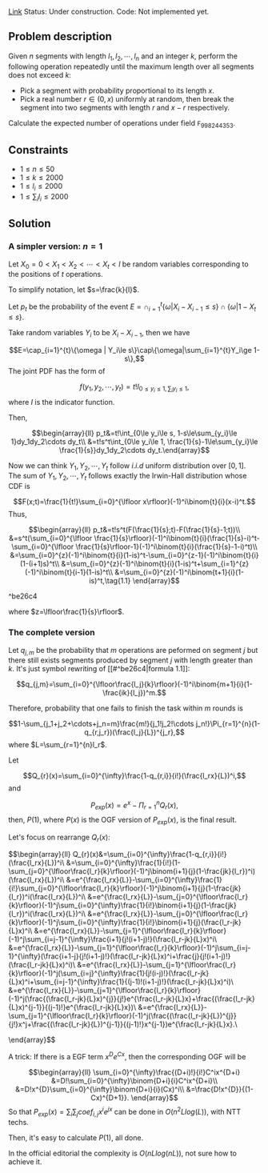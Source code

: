 [Link](https://codeforces.com/contest/1477/problem/F)
Status: Under construction.
Code: Not implemented yet.

## Problem description
Given $n$ segments with length $l_1,l_2,\cdots,l_n$ and an integer $k$, perform the following operation repeatedly until the maximum length over all segments does not exceed $k$:

- Pick a segment with probability proportional to its length $x$.
- Pick a real number $r\in (0,x)$ uniformly at random, then break the segment into two segments with length $r$ and $x-r$ respectively.

Calculate the expected number of operations under field $\mathtt{F}_{998244353}$.

## Constraints
- $1\le n\le 50$
- $1\le k\le 2000$
- $1\le l_i\le 2000$
- $1\le\sum_{i}l_i\le 2000$

## Solution
### A simpler version: $n=1$
Let $X_0=0\lt X_1\lt X_2\lt\cdots\lt X_t\lt l$ be random variables corresponding to the positions of $t$ operations.

To simplify notation, let $s=\frac{k}{l}$. 

Let $p_t$ be the probability of the event $E=\cap_{i=1}^{t}\{\omega | X_i-X_{i-1}\le s\}\cap \{\omega | 1-X_t\le s\}$.

Take random variables $Y_i$ to be $X_i-X_{i-1}$, then we have

$$E=\cap_{i=1}^{t}\{\omega | Y_i\le s\}\cap\{\omega|\sum_{i=1}^{t}Y_i\ge 1-s\},$$
The joint PDF has the form of

$$f(y_1,y_2,\cdots,y_t)=t!I_{0\le y_i\le 1, \sum_iy_i\le 1},$$
where $I$ is the indicator function.

Then,

$$\begin{array}{ll}
p_t&=t!\int_{0\le y_i\le s, 1-s\le\sum_{y_i}\le 1}dy_1dy_2\cdots dy_t\\
&=t!s^t\int_{0\le y_i\le 1, \frac{1}{s}-1\le\sum_{y_i}\le \frac{1}{s}}dy_1dy_2\cdots dy_t.\end{array}$$

Now we can think $Y_1,Y_2,\cdots,Y_t$ follow $i.i.d$ uniform distribution over $[0,1]$. The sum of $Y_1,Y_2,\cdots,Y_t$ follows exactly the Irwin-Hall distribution whose CDF is 

$$F(x;t)=\frac{1}{t!}\sum_{i=0}^{\lfloor x\rfloor}(-1)^i\binom{t}{i}(x-i)^t.$$
Thus,

$$\begin{array}{ll}
p_t&=t!s^t(F(\frac{1}{s};t)-F(\frac{1}{s}-1;t))\\
&=s^t(\sum_{i=0}^{\lfloor \frac{1}{s}\rfloor}(-1)^i\binom{t}{i}(\frac{1}{s}-i)^t-\sum_{i=0}^{\lfloor \frac{1}{s}\rfloor-1}(-1)^i\binom{t}{i}(\frac{1}{s}-1-i)^t)\\
&=\sum_{i=0}^{z}(-1)^i\binom{t}{i}(1-is)^t-\sum_{i=0}^{z-1}(-1)^i\binom{t}{i}(1-(i+1)s)^t\\
&=\sum_{i=0}^{z}(-1)^i\binom{t}{i}(1-is)^t+\sum_{i=1}^{z}(-1)^i\binom{t}{i-1}(1-is)^t\\
&=\sum_{i=0}^{z}(-1)^i\binom{t+1}{i}(1-is)^t,\tag{1.1}
\end{array}$$

^be26c4

where $z=\lfloor\frac{1}{s}\rfloor$.

### The complete version

Let $q_{j,m}$ be the probability that $m$ operations are peformed on segment $j$ but there still exists segments produced by segment $j$ with length greater than $k$. It's just symbol rewriting of [[#^be26c4|formula 1.1]]:

$$q_{j,m}=\sum_{i=0}^{\lfloor\frac{l_j}{k}\rfloor}(-1)^i\binom{m+1}{i}(1-\frac{ik}{l_j})^m.$$


Therefore, probability that one fails to finish the task within $m$ rounds is

$$1-\sum_{j_1+j_2+\cdots+j_n=m}\frac{m!}{j_1!j_2!\cdots j_n!}\Pi_{r=1}^{n}(1-q_{r,j_r})(\frac{l_j}{L})^{j_r},$$
where $L=\sum_{r=1}^{n}l_r$.

Let 

$$Q_{r}(x)=\sum_{i=0}^{\infty}\frac{1-q_{r,i}}{i!}(\frac{l_rx}{L})^i,$$
and

$$P_{exp}(x)=e^x-\Pi_{r=1}^{n}Q_{r}(x),$$
then, $P(1)$, where $P(x)$ is the OGF version of $P_{exp}(x)$, is the final result.

Let's focus on rearrange $Q_r(x)$:

$$\begin{array}{ll}
Q_{r}(x)&=\sum_{i=0}^{\infty}\frac{1-q_{r,i}}{i!}(\frac{l_rx}{L})^i\\
&=\sum_{i=0}^{\infty}\frac{1}{i!}(1-\sum_{j=0}^{\lfloor\frac{l_r}{k}\rfloor}(-1)^j\binom{i+1}{j}(1-\frac{jk}{l_r})^i)(\frac{l_rx}{L})^i\\
&=e^{\frac{l_rx}{L}}-\sum_{i=0}^{\infty}\frac{1}{i!}\sum_{j=0}^{\lfloor\frac{l_r}{k}\rfloor}(-1)^j\binom{i+1}{j}(1-\frac{jk}{l_r})^i(\frac{l_rx}{L})^i\\
&=e^{\frac{l_rx}{L}}-\sum_{j=0}^{\lfloor\frac{l_r}{k}\rfloor}(-1)^j\sum_{i=0}^{\infty}\frac{1}{i!}\binom{i+1}{j}(1-\frac{jk}{l_r})^i(\frac{l_rx}{L})^i\\
&=e^{\frac{l_rx}{L}}-\sum_{j=0}^{\lfloor\frac{l_r}{k}\rfloor}(-1)^j\sum_{i=0}^{\infty}\frac{1}{i!}\binom{i+1}{j}(\frac{l_r-jk}{L}x)^i\\
&=e^{\frac{l_rx}{L}}-\sum_{j=1}^{\lfloor\frac{l_r}{k}\rfloor}(-1)^j\sum_{i=j-1}^{\infty}\frac{i+1}{j!(i+1-j)!}(\frac{l_r-jk}{L}x)^i\\
&=e^{\frac{l_rx}{L}}-\sum_{j=1}^{\lfloor\frac{l_r}{k}\rfloor}(-1)^j\sum_{i=j-1}^{\infty}(\frac{i+1-j}{j!(i+1-j)!}(\frac{l_r-jk}{L}x)^i+\frac{j}{j!(i+1-j)!}(\frac{l_r-jk}{L}x)^i)\\
&=e^{\frac{l_rx}{L}}-\sum_{j=1}^{\lfloor\frac{l_r}{k}\rfloor}(-1)^j(\sum_{i=j}^{\infty}\frac{1}{j!(i-j)!}(\frac{l_r-jk}{L}x)^i+\sum_{i=j-1}^{\infty}\frac{1}{(j-1)!(i+1-j)!}(\frac{l_r-jk}{L}x)^i)\\
&=e^{\frac{l_rx}{L}}-\sum_{j=1}^{\lfloor\frac{l_r}{k}\rfloor}(-1)^j(\frac{(\frac{l_r-jk}{L}x)^{j}}{j!}e^{\frac{l_r-jk}{L}x}+\frac{(\frac{l_r-jk}{L}x)^{j-1}}{(j-1)!}e^{\frac{l_r-jk}{L}x})\\
&=e^{\frac{l_rx}{L}}-\sum_{j=1}^{\lfloor\frac{l_r}{k}\rfloor}(-1)^j(\frac{(\frac{l_r-jk}{L})^{j}}{j!}x^j+\frac{(\frac{l_r-jk}{L})^{j-1}}{(j-1)!}x^{j-1})e^{\frac{l_r-jk}{L}x}.\\

\end{array}$$

A trick: If there is a EGF term $x^De^{Cx}$, then the corresponding OGF will be 

$$\begin{array}{ll}
\sum_{i=0}^{\infty}\frac{(D+i)!}{i!}C^ix^{D+i}
&=D!\sum_{i=0}^{\infty}\binom{D+i}{i}C^ix^{D+i}\\
&=D!x^{D}\sum_{i=0}^{\infty}\binom{D+i}{i}(Cx)^i\\
&=\frac{D!x^{D}}{(1-Cx)^{D+1}}.
\end{array}$$
So that $P_{exp}(x)=\sum_{i}\sum_{j}coef_{i,j}x^ie^{jx}$ can be done in $O(n^2Llog(L))$, with NTT techs.

Then, it's easy to calculate $P(1)$, all done.

In the official editorial the complexity is $O(nLlog(nL))$, not sure how to achieve it.
